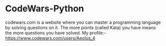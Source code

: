 # CodeWars-Python
codewars.com is a website where you can master a programming language by solving questions on it.
The more points (called Kata) you have means the more questions you have solved.
My profile:- https://www.codewars.com/users/Aeolus_4
